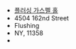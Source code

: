 <ul class="vcard">
  <li class="fn"><a href="/location" class="link">플러싱 가스펠 홀</a></li>
  <li class="street-address">4504 162nd Street</li>
  <li class="locality">Flushing</li>
  <li><span class="state">NY</span>, <span class="zip">11358</span><li>
</ul>


